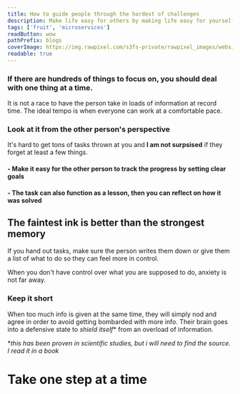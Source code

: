 ```yaml
---
title: How to guide people through the hardest of challenges
description: Make life easy for others by making life easy for yourself
tags: ['fruit', 'microservices']
readButton: wow
pathPrefix: blogs
coverImage: https://img.rawpixel.com/s3fs-private/rawpixel_images/website_content/pd158-07-nap.jpg?w=1000&dpr=1&fit=default&crop=default&q=65&vib=3&con=3&usm=15&bg=F4F4F3&ixlib=js-2.2.1&s=472b45eb468b2a6b704de93b4a06f051
readable: true
---
```



### If there are hundreds of things to focus on, you should deal with one thing at a time.
It is not a race to have the person take in loads of information at record time.
The ideal tempo is when everyone can work at a comfortable pace.

### Look at it from the other person's perspective

It's hard to get tons of tasks thrown at you and **I am not surpsised** if they forget at least a few things.

#### - Make it easy for the other person to track the progress by setting clear goals
#### - The task can also function as a lesson, then you can reflect on how it was solved

## The faintest ink is better than the strongest memory
If you hand out tasks, make sure the person writes them down or give them a list of what to do so they can feel more in control.

When you don't have control over what you are supposed to do, anxiety is not far away.

### Keep it short

When too much info is given at the same time, they will simply nod and agree in order to avoid getting bombarded with more info. Their brain goes into a defensive state to *shield itself** from an overload of information.

**this has been proven in scientific studies, but i will need to find the source. I read it in a book*

# Take one step at a time